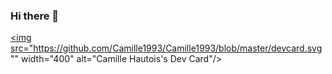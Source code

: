 ### Hi there 👋
<a href="https://app.daily.dev/Neko"><img src="https://github.com/Camille1993/Camille1993/blob/master/devcard.svg"" width="400" alt="Camille Hautois's Dev Card"/></a>
<!--
**Camille1993/Camille1993** is a ✨ _special_ ✨ repository because its `README.md` (this file) appears on your GitHub profile.

Here are some ideas to get you started:

- 🔭 I’m currently working on ...
- 🌱 I’m currently learning ...
- 👯 I’m looking to collaborate on ...
- 🤔 I’m looking for help with ...
- 💬 Ask me about ...
- 📫 How to reach me: ...
- 😄 Pronouns: ...
- ⚡ Fun fact: ...
-->
